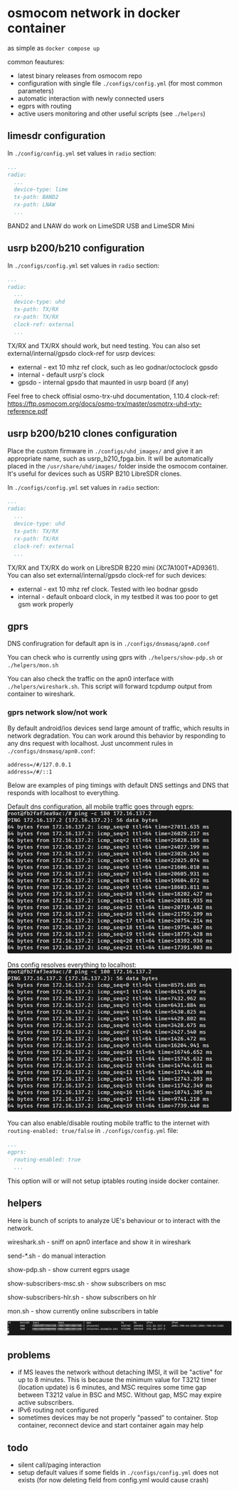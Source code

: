 # osmocom network in docker container

as simple as `docker compose up`

common feautures:
- latest binary releases from osmocom repo
- configuration with single file `./configs/config.yml` (for most common parameters)
- automatic interaction with newly connected users
- egprs with routing
- active users monitoring and other useful scripts (see `./helpers`)

## limesdr configuration

In `./config/config.yml` set values in `radio` section:
```yml
...
radio:
  ...
  device-type: lime
  tx-path: BAND2
  rx-path: LNAW
  ...
```
BAND2 and LNAW do work on LimeSDR USB and LimeSDR Mini

## usrp b200/b210 configuration

In `./configs/config.yml` set values in `radio` section:
```yml
...
radio:
  ...
  device-type: uhd
  tx-path: TX/RX
  rx-path: TX/RX
  clock-ref: external
  ...
```
TX/RX and TX/RX should work, but need testing. You can also set external/internal/gpsdo clock-ref for usrp devices:
- external - ext 10 mhz ref clock, such as leo godnar/octoclock gpsdo
- internal - default usrp's clock
- gpsdo    - internal gpsdo that maunted in usrp board (if any)

Feel free to check offisial osmo-trx-uhd documentation, 1.10.4 clock-ref: https://ftp.osmocom.org/docs/osmo-trx/master/osmotrx-uhd-vty-reference.pdf

## usrp b200/b210 clones configuration

Place the custom firmware in `./configs/uhd_images/` and give it an appropriate name, such as usrp_b210_fpga.bin. It will be automatically placed in the `/usr/share/uhd/images/` folder inside the osmocom container. It's useful for devices such as USRP B210 LibreSDR clones.

In `./configs/config.yml` set values in `radio` section:
```yml
...
radio:
  ...
  device-type: uhd
  tx-path: TX/RX
  rx-path: TX/RX
  clock-ref: external
  ...
```
TX/RX and TX/RX do work on LibreSDR B220 mini (XC7A100T+AD9361). You can also set external/internal/gpsdo clock-ref for such devices:
- external - ext 10 mhz ref clock. Tested with leo bodnar gpsdo
- internal - default onboard clock, in my testbed it was too poor to get gsm work properly

## gprs

DNS confirugration for default apn is in `./configs/dnsmasq/apn0.conf`

You can check who is currently using gprs with `./helpers/show-pdp.sh` or `./helpers/mon.sh`

You can also check the traffic on the apn0 interface with `./helpers/wireshark.sh`. This script will forward tcpdump output from container to wireshark.

### gprs network slow/not work

By default android/ios devices send large amount of traffic, which results in network degradation. You can work around this behavior by responding to any dns request with localhost. Just uncomment rules in `./configs/dnsmasq/apn0.conf`:
```
address=/#/127.0.0.1
address=/#/::1
```

Below are examples of ping timings with default DNS settings and DNS that responds with localhost to everything.

Default dns configuration, all mobile traffic goes through egprs:
![alt text](img/image-1.png)

Dns config resolves everything to localhost:
![alt text](img/image-2.png)

You can also enable/disable routing mobile traffic to the internet with `routing-enabled: true/false` in `./configs/config.yml` file:
```yaml
...
egprs:
  routing-enabled: true
  ...
```
This option will or will not setup iptables routing inside docker container.

## helpers

Here is bunch of scripts to analyze UE's behaviour or to interact with the network.

wireshark.sh - sniff on apn0 interface and show it in wireshark

send-*.sh - do manual interaction

show-pdp.sh - show current egprs usage

show-subscribers-msc.sh - show subscribers on msc

show-subscribers-hlr.sh - show subscribers on hlr

mon.sh - show currently online subscribers in table

![alt text](img/image-3.png)

## problems

- if MS leaves the network without detaching IMSI, it will be "active" for up to 8 minutes. This is because the minimum value for T3212 timer (location update) is 6 minutes, and MSC requires some time gap between T3212 value in BSC and MSC. Without gap, MSC may expire active subscribers.
- IPv6 routing not configured
- sometimes devices may be not properly "passed" to container. Stop container, reconnect device and start container again may help

## todo
- silent call/paging interaction
- setup default values if some fields in `./configs/config.yml` does not exists (for now deleting field from config.yml would cause crash)
